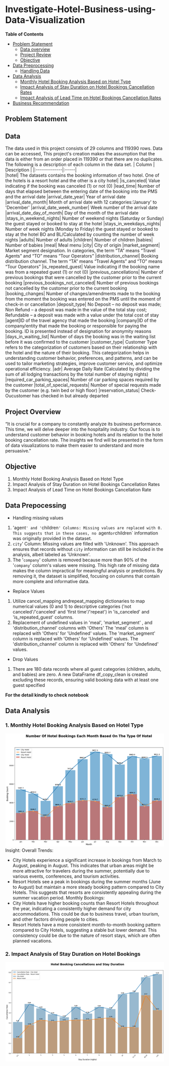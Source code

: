 # Investigate-Hotel-Business-using-Data-Visualization
**Table of Contents**
- [Problem Statement](#problem-statement)
    - [Data overview](#data)
    - [Project Review](#projectreview)
    - [Objective](#objective)
- [Data Preprocessing](#data-prepocessing)
    - [Handling Data](#stage-1-data-prepocessing)
- [Data Analysis](#data-analysis)
    - [Monthly Hotel Booking Analysis Based on Hotel Type](#1-monthly-hotel-booking-analysis-based-on-hotel-type)
    - [Impact Analysis of Stay Duration on Hotel Bookings Cancellation Rates](#2-impact-analysis-of-stay-duration-on-hotel-bookings-cancellation-rates)
    - [Impact Analysis of Lead Time on Hotel Bookings Cancellation Rates](#3-impact-analysis-of-lead-time-on-hotel-bookings-cancellation-rates)
- [Business Recommendation](#business-recomendation)

## Problem Statement 
## Data
The data used in this project consists of 29 columns and 119390 rows. Data can be accessed, This project's creation makes the assumption that the data is either from an order placed in 119390 or that there are no duplicates.  The following is a description of each column in the data set.
| Column        | Description |
|:-------------|:-----|   
|hotel|  The datasets contains the booking information of two hotel. One of the hotels is a resort hotel and the other is a city hotel|
|is_canceled|  Value indicating if the booking was canceled (1) or not (0)
|lead_time|  Number of days that elapsed between the entering date of the booking into the PMS and the arrival date
|arrival_date_year|  Year of arrival date
|arrival_date_month|  Month of arrival date with 12 categories:'January' to 'December'
|arrival_date_week_number|  Week number of the arrival date
|arrival_date_day_of_month|  Day of the month of the arrival date
|stays_in_weekend_nights|  Number of weekend nights (Saturday or Sunday) the guest stayed or booked to stay at the hotel
|stays_in_weekdays_nights|  Number of week nights (Monday to Friday) the guest stayed or booked to stay at the hotel BO and BL/Calculated by counting the number of week nights
|adults|  Number of adults
|children|  Number of children
|babies|  Number of babies
|meal|  Meal menu
|city|  City of origin
|market_segment|  Market segment designation. In categories, the term “TA” means “Travel Agents” and “TO” means “Tour Operators”
|distribution_channel|  Booking distribution channel. The term “TA” means “Travel Agents” and “TO” means “Tour Operators”
|is_repeated_guest|  Value indicating if the booking name was from a repeated guest (1) or not (0)
|previous_cancellations|  Number of previous bookings that were cancelled by the customer prior to the current booking
|previous_bookings_not_canceled|  Number of previous bookings not cancelled by the customer prior to the current booking
|booking_changes|  Number of changes/amendments made to the booking from the moment the booking was entered on the PMS until the moment of check-in or cancellation
|deposit_type|  No Deposit – no deposit was made; Non Refund – a deposit was made in the value of the total stay cost; Refundable – a deposit was made with a value under the total cost of stay
|agent|ID of the travel agency that made the booking
|company|ID of the company/entity that made the booking or responsible for paying the booking. ID is presented instead of designation for anonymity reasons
|days_in_waiting_list| Number of days the booking was in the waiting list before it was confirmed to the customer
|customer_type| Customer Type refers to the categorization of customers based on their relationship with the hotel and the nature of their booking. This categorization helps in understanding customer behavior, preferences, and patterns, and can be used to tailor marketing strategies, improve customer service, and optimize operational efficiency.
|adr| Average Daily Rate (Calculated by dividing the sum of all lodging transactions by the total number of staying nights)
|required_car_parking_spaces| Number of car parking spaces required by the customer
|total_of_special_requests| Number of special requests made by the customer (e.g. twin bed or high floor)
|reservation_status| Check-Oucustomer has checked in but already departed
<br>

## Project Overview
“It is crucial for a company to constantly analyze its business performance. This time, we will
delve deeper into the hospitality industry. Our focus is to understand customer behavior in
booking hotels and its relation to the hotel booking cancellation rate. The insights we find will be
presented in the form of data visualizations to make them easier to understand and more
persuasive.”

## Objective
1. Monthly Hotel Booking Analysis Based on Hotel Type
2. Impact Analysis of Stay Duration on Hotel Bookings Cancellation Rates
3. Impact Analysis of Lead Time on Hotel Bookings Cancellation Rate


## Data Prepocessing
- Handling missing values
1. 'agent`' and '`children`' Columns: Missing values are replaced with 0. This suggests that in these cases, no
`agent` or `children` information was originally provided in the dataset.
2. `city`' Column: Missing values are filled with 'Unknown'. This approach ensures that records without `city` information can still be included in the analysis, albeit labeled as 'Unknown'.
3. The '`company`' column is removed because more than 90% of the '`company`' column's values were missing. This high rate of missing data makes the column impractical for meaningful analysis or predictions. By removing it, the dataset is simplified, focusing on columns that contain more complete and informative data.
- Replace Values
 1. Utilize cancel_mapping andrepeat_mapping dictionaries to map numerical values (0 and 1) to descriptive categories ('not canceled'/'canceled' and 'first time'/'repeat') in 'is_canceled' and 'is_repeated_guest' columns.
 2. Replacement of undefined values in 'meal', 'market_segment' , and 'distribution_channel' columns with 'Others'
The 'meal' column is replaced with 'Others' for 'Undefined' values. The 'market_segment' column is replaced with 'Others' for 'Undefined' values. The 'distribution_channel' column is replaced with 'Others' for 'Undefined' values.

- Drop Values
1. There are 180 data records where all guest categories (children, adults, and babies) are zero. A new DataFrame df_copy_clean is created excluding these records, ensuring valid booking data with at least one guest specified 

**For the detail kindly to check notebook**

## Data Analysis
### 1. Monthly Hotel Booking Analysis Based on Hotel Type
![Monthly Hotel Booking Analysis Based on Hotel Type](https://github.com/Rikaelisabeth09/Investigate-Hotel-Business-using-Data-Visualization/blob/main/Monthly%20Hotel%20Booking%20Analysis%20Based%20On%20Hotel%20Type.png)
Insight:
Overall Trends:
- City Hotels experience a significant increase in bookings from March to August, peaking in August. This indicates that urban areas might be more attractive for travelers during the summer, potentially due to various events, conferences, and tourism activities.
- Resort Hotels see a peak in bookings during the summer months (June to August) but maintain a more steady booking pattern compared to City Hotels. This suggests that resorts are consistently appealing during the summer vacation period.
Monthly Bookings:
- City Hotels have higher booking counts than Resort Hotels throughout the year, indicating a consistently higher demand for city accommodations. This could be due to business travel, urban tourism, and other factors driving people to cities.
- Resort Hotels have a more consistent month-to-month booking pattern compared to City Hotels, suggesting a stable but lower demand. This consistency could be due to the nature of resort stays, which are often planned vacations.


### 2. Impact Analysis of Stay Duration on Hotel Bookings 
![Monthly Hotel Booking Analysis Based on Hotel Type](https://github.com/Rikaelisabeth09/Investigate-Hotel-Business-using-Data-Visualization/blob/main/Impact%20Analysis%20of%20Stay%20Duration%20.png)
